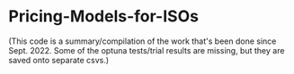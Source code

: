 # Pricing-Models-for-ISOs

(This code is a summary/compilation of the work that's been done since Sept. 2022.
Some of the optuna tests/trial results are missing, but they are saved onto separate csvs.)
